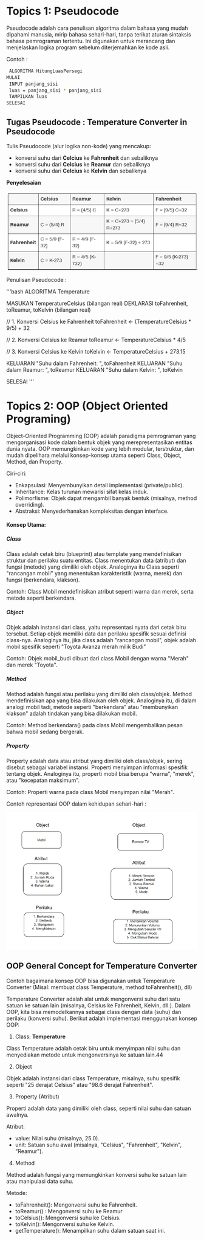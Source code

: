 # Topics 1: Pseudocode

Pseudocode adalah cara penulisan algoritma dalam bahasa yang mudah dipahami manusia, mirip bahasa sehari-hari, tanpa terikat aturan sintaksis bahasa pemrograman tertentu. Ini digunakan untuk merancang dan menjelaskan logika program sebelum diterjemahkan ke kode asli.

Contoh :

```bash
 ALGORITMA HitungLuasPersegi
MULAI
 INPUT panjang_sisi
 luas = panjang_sisi * panjang_sisi
 TAMPILKAN luas
SELESAI
```

## Tugas Pseudocode : Temperature Converter in Pseudocode

Tulis Pseudocode (alur logika non-kode) yang mencakup:

- konversi suhu dari **Celcius** ke **Fahrenheit** dan sebaliknya
- konversi suhu dari **Celcius** ke **Reamur** dan sebaliknya
- konversi suhu dari **Celcius** ke **Kelvin** dan sebaliknya

**Penyelesaian**

![alt text](image.png) 

Penulisan Pseudocode :

'''bash
ALGORITMA Temperature

MASUKAN TemperatureCelsius (bilangan real)
DEKLARASI toFahrenheit, toReamur, toKelvin (bilangan real)

// 1. Konversi Celsius ke Fahrenheit
toFahrenheit ← (TemperatureCelsius \* 9/5) + 32

// 2. Konversi Celsius ke Reamur
toReamur ← TemperatureCelsius \* 4/5

// 3. Konversi Celsius ke Kelvin
toKelvin ← TemperatureCelsius + 273.15

KELUARAN "Suhu dalam Fahrenheit: ", toFahrenheit
KELUARAN "Suhu dalam Reamur: ", toReamur
KELUARAN "Suhu dalam Kelvin: ", toKelvin

SELESAI
'''

# Topics 2: OOP (Object Oriented Programing)

Object-Oriented Programming (OOP) adalah paradigma pemrograman yang mengorganisasi kode dalam bentuk objek yang merepresentasikan entitas dunia nyata. OOP memungkinkan kode yang lebih modular, terstruktur, dan mudah dipelihara melalui konsep-konsep utama seperti Class, Object, Method, dan Property.

Ciri-ciri:

- Enkapsulasi: Menyembunyikan detail implementasi (private/public).
- Inheritance: Kelas turunan mewarisi sifat kelas induk.
- Polimorfisme: Objek dapat mengambil banyak bentuk (misalnya, method overriding).
- Abstraksi: Menyederhanakan kompleksitas dengan interface.

#### Konsep Utama:

##### Class

Class adalah cetak biru (blueprint) atau template yang mendefinisikan struktur dan perilaku suatu entitas. Class menentukan data (atribut) dan fungsi (metode) yang dimiliki oleh objek. Analoginya itu Class seperti "rancangan mobil" yang menentukan karakteristik (warna, merek) dan fungsi (berkendara, klakson).

Contoh: Class Mobil mendefinisikan atribut seperti warna dan merek, serta metode seperti berkendara.

##### Object

Objek adalah instansi dari class, yaitu representasi nyata dari cetak biru tersebut. Setiap objek memiliki data dan perilaku spesifik sesuai definisi class-nya. Analoginya itu, jika class adalah "rancangan mobil", objek adalah mobil spesifik seperti "Toyota Avanza merah milik Budi"

Contoh: Objek mobil_budi dibuat dari class Mobil dengan warna "Merah" dan merek "Toyota".

##### Method

Method adalah fungsi atau perilaku yang dimiliki oleh class/objek. Method mendefinisikan apa yang bisa dilakukan oleh objek. Analoginya itu, di dalam analogi mobil tadi, metode seperti "berkendara" atau "membunyikan klakson" adalah tindakan yang bisa dilakukan mobil.

Contoh: Method berkendara() pada class Mobil mengembalikan pesan bahwa mobil sedang bergerak.

##### Property

Property adalah data atau atribut yang dimiliki oleh class/objek, sering disebut sebagai variabel instansi. Properti menyimpan informasi spesifik tentang objek. Analoginya itu, properti mobil bisa berupa "warna", "merek", atau "kecepatan maksimum".

Contoh: Properti warna pada class Mobil menyimpan nilai "Merah".

Contoh representasi OOP dalam kehidupan sehari-hari :

![alt text](image-1.png)

## OOP General Concept for Temperature Converter

Contoh bagaimana konsep OOP bisa digunakan untuk Temperature Converter (Misal: membuat class Temperature, method toFahrenheit(), dll)

Temperature Converter adalah alat untuk mengonversi suhu dari satu satuan ke satuan lain (misalnya, Celsius ke Fahrenheit, Kelvin, dll.). Dalam OOP, kita bisa memodelkannya sebagai class dengan data (suhu) dan perilaku (konversi suhu). Berikut adalah implementasi menggunakan konsep OOP:

1. Class: **Temperature**

Class Temperature adalah cetak biru untuk menyimpan nilai suhu dan menyediakan metode untuk mengonversinya ke satuan lain.44

2. Object

Objek adalah instansi dari class Temperature, misalnya, suhu spesifik seperti "25 derajat Celsius" atau "98.6 derajat Fahrenheit".

3. Property (Atribut)

Properti adalah data yang dimiliki oleh class, seperti nilai suhu dan satuan awalnya.

Atribut:

- value: Nilai suhu (misalnya, 25.0).
- unit: Satuan suhu awal (misalnya, "Celsius", "Fahrenheit", "Kelvin", "Reamur").

4. Method

Method adalah fungsi yang memungkinkan konversi suhu ke satuan lain atau manipulasi data suhu.

Metode:

- toFahrenheit(): Mengonversi suhu ke Fahrenheit.
- toReamur() : Mengonversi suhu ke Reamur
- toCelsius(): Mengonversi suhu ke Celsius.
- toKelvin(): Mengonversi suhu ke Kelvin.
- getTemperature(): Menampilkan suhu dalam satuan saat ini.
